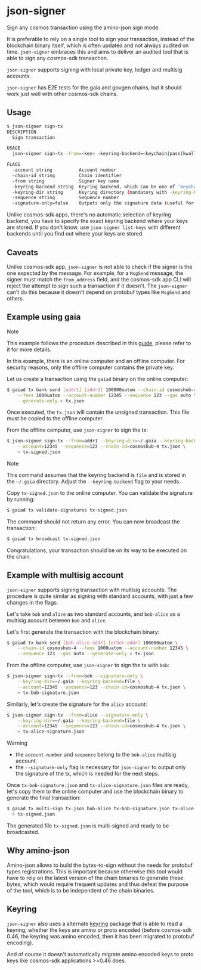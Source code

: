 # json-signer

Sign any cosmos transaction using the amino-json sign mode.

It is preferable to rely on a single tool to sign your transaction, instead of
the blockchain binary itself, which is often updated and not always audited on
time. `json-signer` embraces this and aims to deliver an audited tool that is
able to sign any cosmos-sdk transaction.

`json-signer` supports signing with local private key, ledger and multisig
accounts.

`json-signer` has E2E tests for the gaia and govgen chains, but it should work
just well with other cosmos-sdk chains.

## Usage

```sh
$ json-signer sign-tx 
DESCRIPTION
  Sign transaction

USAGE
  json-signer sign-tx -from=<key> -keyring-backend=<keychain|pass|kwallet|file> -chain-id=<chainID> -sequence=<sequence> -account=<account-number> <tx.json>

FLAGS
  -account string          Account number
  -chain-id string         Chain identifier
  -from string             Signer key name
  -keyring-backend string  Keyring backend, which can be one of 'keychain' (macos), 'pass', 'kwallet' (linux), or 'file'
  -keyring-dir string      Keyring directory (mandatory with -keyring-backend=file)
  -sequence string         Sequence number
  -signature-only=false    Outputs only the signature data (useful for multisig)
```

Unlike cosmos-sdk apps, there's no automatic selection of keyring backend, you
have to specify the exact keyring backend where your keys are stored. If you
don't know, use `json-signer list-keys` with different backends until you find
out where your keys are stored.

## Caveats

Unlike cosmos-sdk app, `json-signer` is not able to check if the signer is the
one expected by the message. For example, for a `MsgSend` message, the signer
must match the `from_address` field, and the cosmos-sdk app CLI will reject the
attempt to sign such a transaction if it doesn't. The `json-signer` can't do
this because it doesn't depend on protobuf types like `MsgSend` and others.

## Example using gaia

> [!NOTE]
> This example follows the procedure described in this [guide], please refer to
> it for more details.

In this example, there is an online computer and an offline computer. For
security reasons, only the offline computer contains the private key.

Let us create a transaction using the `gaiad` binary on the online computer:

```sh
$ gaiad tx bank send [addr1] [addr2] 100000uatom --chain-id cosmoshub-4 \
    --fees 1000uatom --account-number 12345 --sequence 123 --gas auto \
    --generate-only > tx.json
```

Once executed, the `tx.json` will contain the unsigned transaction. This file
must be copied to the offline computer.

From the offline computer, use `json-signer` to sign the tx:

```sh
$ json-signer sign-tx --from=addr1 --keyring-dir=~/.gaia --keyring-backend=file \
    --account=12345 --sequence=123 --chain-id=cosmoshub-4 tx.json \
    > tx-signed.json
```

> [!NOTE]
> This command assumes that the keyring backend is `file` and is stored in the
> `~/.gaia` directory. Adjust the `--keyring-backend` flag to your needs.

Copy `tx-signed.json` to the online computer. You can validate the signature by
running:

```sh
$ gaiad tx validate-signatures tx-signed.json
```

The command should not return any error. You can now broadcast the transaction:

```sh
$ gaiad tx broadcast tx-signed.json
```

Congratulations, your transaction should be on its way to be executed on the
chain.

## Example with multisig account

`json-signer` supports signing transaction with multisig accounts. The
procedure is quite similar as signing with standard accounts, with just a few
changes in the flags.

Let's take `bob` and `alice` as two standard accounts, and `bob-alice` as a
multisig account between `bob` and `alice`.

Let's first generate the transaction with the blockchain binary:

```sh
$ gaiad tx bank send [bob-alice-addr] [other-addr] 100000uatom \
    --chain-id cosmoshub-4 --fees 1000uatom --account-number 12345 \
    --sequence 123 --gas auto --generate-only > tx.json
```

From the offline computer, use `json-signer` to sign the tx with `bob`:

```sh
$ json-signer sign-tx --from=bob --signature-only \
    --keyring-dir=~/.gaia --keyring-backend=file \
    --account=12345 --sequence=123 --chain-id=cosmoshub-4 tx.json \
    > tx-bob-signature.json
```

Similarly, let's create the signature for the `alice` account:

```sh
$ json-signer sign-tx --from=alice --signature-only \
    --keyring-dir=~/.gaia --keyring-backend=file \
    --account=12345 --sequence=123 --chain-id=cosmoshub-4 tx.json \
    > tx-alice-signature.json
```

> [!WARNING]
> - the `account-number` and `sequence` belong to the `bob-alice` multisig
>   account.
> - the `--signature-only` flag is necessary for `json-signer` to output only
>   the signature of the tx, which is needed for the next steps.

Once `tx-bob-signature.json` and `tx-alice-signature.json` files are ready,
let's copy them to the online computer and use the blockchain binary to
generate the final transaction:

```sh
$ gaiad tx multi-sign tx.json bob-alice tx-bob-signature.json tx-alice-signature.json \
  > tx-signed.json
```

The generated file `tx-signed.json` is multi-signed and ready to be
broadcasted.
 
## Why amino-json

Amino-json allows to build the bytes-to-sign without the needs for protobuf
types registrations. This is important because otherwise this tool would have
to rely on the latest version of the chain binaries to generate these bytes,
which would require frequent updates and thus defeat the purpose of the tool,
which is to be independent of the chain binaries.

## Keyring

`json-signer` also uses a alternate [keyring] package that is able to read
a keyring, whether the keys are amino or proto encoded (before cosmos-sdk 0.46,
the keyring was amino encoded, then it has been migrated to protobuf encoding).

And of course it doesn't automatically migrate amino encoded keys to proto keys
like cosmos-sdk applications >=0.46 does.

[guide]: https://github.com/atomone-hub/govgen-proposals/blob/main/submit-tx-securely.md
[keyring]: https://github.com/tbruyelle/keyring-compat
